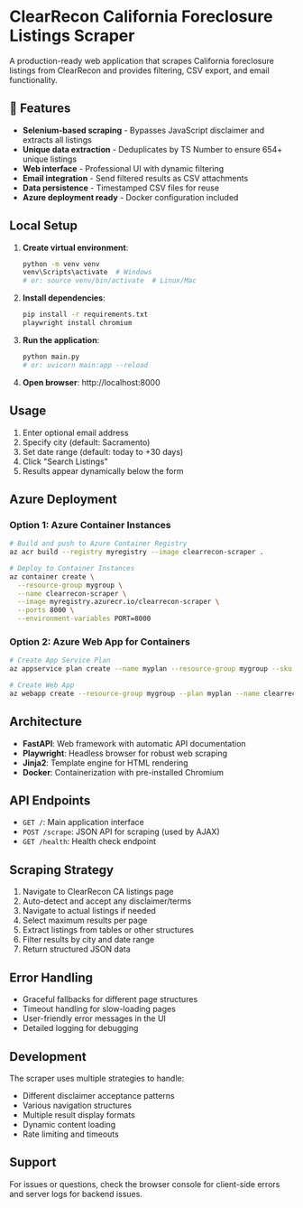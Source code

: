 # ClearRecon California Foreclosure Listings Scraper
<!-- Deployment trigger: 2025-08-11 -->

A production-ready web application that scrapes California foreclosure listings from ClearRecon and provides filtering, CSV export, and email functionality.

<!-- Deployment trigger: Azure deployment with Docker Hub authentication -->
<!-- Docker Hub repository: enriquecahua/clearrecon-foreclosure-app -->

## 🚀 Features

- **Selenium-based scraping** - Bypasses JavaScript disclaimer and extracts all listings
- **Unique data extraction** - Deduplicates by TS Number to ensure 654+ unique listings
- **Web interface** - Professional UI with dynamic filtering
- **Email integration** - Send filtered results as CSV attachments
- **Data persistence** - Timestamped CSV files for reuse
- **Azure deployment ready** - Docker configuration included

## Local Setup

1. **Create virtual environment**:
   ```bash
   python -m venv venv
   venv\Scripts\activate  # Windows
   # or: source venv/bin/activate  # Linux/Mac
   ```

2. **Install dependencies**:
   ```bash
   pip install -r requirements.txt
   playwright install chromium
   ```

3. **Run the application**:
   ```bash
   python main.py
   # or: uvicorn main:app --reload
   ```

4. **Open browser**: http://localhost:8000

## Usage

1. Enter optional email address
2. Specify city (default: Sacramento)
3. Set date range (default: today to +30 days)
4. Click "Search Listings"
5. Results appear dynamically below the form

## Azure Deployment

### Option 1: Azure Container Instances

```bash
# Build and push to Azure Container Registry
az acr build --registry myregistry --image clearrecon-scraper .

# Deploy to Container Instances
az container create \
  --resource-group mygroup \
  --name clearrecon-scraper \
  --image myregistry.azurecr.io/clearrecon-scraper \
  --ports 8000 \
  --environment-variables PORT=8000
```

### Option 2: Azure Web App for Containers

```bash
# Create App Service Plan
az appservice plan create --name myplan --resource-group mygroup --sku B1 --is-linux

# Create Web App
az webapp create --resource-group mygroup --plan myplan --name clearrecon-scraper --deployment-container-image-name myregistry.azurecr.io/clearrecon-scraper
```

## Architecture

- **FastAPI**: Web framework with automatic API documentation
- **Playwright**: Headless browser for robust web scraping
- **Jinja2**: Template engine for HTML rendering
- **Docker**: Containerization with pre-installed Chromium

## API Endpoints

- `GET /`: Main application interface
- `POST /scrape`: JSON API for scraping (used by AJAX)
- `GET /health`: Health check endpoint

## Scraping Strategy

1. Navigate to ClearRecon CA listings page
2. Auto-detect and accept any disclaimer/terms
3. Navigate to actual listings if needed
4. Select maximum results per page
5. Extract listings from tables or other structures
6. Filter results by city and date range
7. Return structured JSON data

## Error Handling

- Graceful fallbacks for different page structures
- Timeout handling for slow-loading pages
- User-friendly error messages in the UI
- Detailed logging for debugging

## Development

The scraper uses multiple strategies to handle:
- Different disclaimer acceptance patterns
- Various navigation structures
- Multiple result display formats
- Dynamic content loading
- Rate limiting and timeouts

## Support

For issues or questions, check the browser console for client-side errors and server logs for backend issues.
